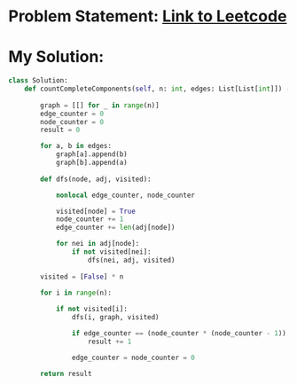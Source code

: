 # Problem Statement: [Link to Leetcode](https://leetcode.com/problems/count-the-number-of-complete-components/description/?envType=daily-question&envId=2025-03-22)
# My Solution: 
```python
class Solution:
    def countCompleteComponents(self, n: int, edges: List[List[int]]) -> int:
        
        graph = [[] for _ in range(n)]
        edge_counter = 0
        node_counter = 0
        result = 0

        for a, b in edges:
            graph[a].append(b)
            graph[b].append(a)
        
        def dfs(node, adj, visited):

            nonlocal edge_counter, node_counter

            visited[node] = True
            node_counter += 1
            edge_counter += len(adj[node])

            for nei in adj[node]:
                if not visited[nei]:
                    dfs(nei, adj, visited)
        
        visited = [False] * n
        
        for i in range(n):

            if not visited[i]:
                dfs(i, graph, visited)

                if edge_counter == (node_counter * (node_counter - 1)):
                    result += 1

                edge_counter = node_counter = 0

        return result
```
